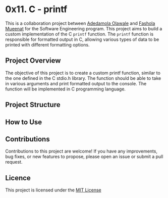 # 0x11. C - printf

This is a collaboration project between [Adedamola Olawale](https://github.com/Dprof-code) and [Fashola Mueenat](https://github.com/mueenat) for the Software Engineering program. This project aims to build a custom implementation of the C `printf` function. The `printf` function is responsible for formatted output in C, allowing various types of data to be printed with different formatting options.

## Project Overview

The objective of this project is to create a custom printf function, similar to the one defined in the C stdio.h library. The function should be able to take in various arguments and print formatted output to the console. The function will be implemented in C programming language.

## Project Structure

## How to Use

## Contributions

Contributions to this project are welcome! If you have any improvements, bug fixes, or new features to propose, please open an issue or submit a pull request.

## Licence

This project is licensed under the [MIT License](https://opensource.org/licenses/MIT)
